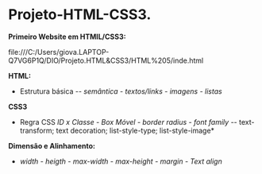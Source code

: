 # Projeto-HTML-CSS3.

**Primeiro Website em HTMlL/CSS3:**

file:///C:/Users/giova.LAPTOP-Q7VG6P1Q/DIO/Projeto.HTML&CSS3/HTML%205/inde.html

**HTML:**
- Estrutura básica
-- *semântica - textos/links - imagens - listas*

**CSS3**
- Regra CSS
*ID x Classe - Box Móvel - border radius - font family*
-- text-transform; text decoration; list-style-type; list-style-image*

**Dimensão e Alinhamento:**
- *width - heigth - max-width - max-height - margin - Text align*
